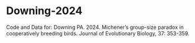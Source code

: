 # Downing-2024
Code and Data for: Downing PA. 2024. Michener’s group-size paradox in cooperatively breeding birds. Journal of Evolutionary Biology, 37: 353-359.
